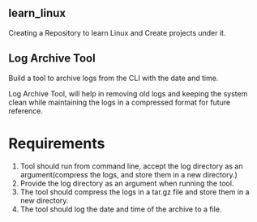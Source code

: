 ## learn_linux
Creating a Repository to learn Linux and Create projects under it.

## Log Archive Tool
Build a tool to archive logs from the CLI with the date and time.

Log Archive Tool, will help in removing old logs and keeping the system clean while maintaining the logs in a compressed format for future reference.
# Requirements
1. Tool should run from command line, accept the log directory as an argument(compress the logs, and store them in a new directory.)
2. Provide the log directory as an argument when running the tool.
3. The tool should compress the logs in a tar.gz file and store them in a new directory.
4. The tool should log the date and time of the archive to a file.
